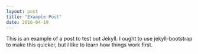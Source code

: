 ```yaml
---
layout: post
title: "Example Post"
date: 2016-04-19
---
```


This is an example of a post to test out Jekyll. 
I ought to use jekyll-bootstrap to make this quicker, 
but I like to learn how things work first.
